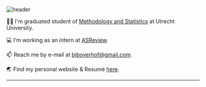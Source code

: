 
![header](https://capsule-render.vercel.app/api?type=waving&color=auto&height=300&section=header&text=Hello%20World!%&fontSize=90&animation=fadeIn&fontAlignY=38)

👨‍🎓 I'm graduated student of [Methodology and Statistics](https://www.uu.nl/masters/en/methodology-and-statistics-behavioural-biomedical-and-social-sciences) at Utrecht University.  

:computer: I’m working as an intern at [ASReview](https://github.com/asreview).  

📫 Reach me by e-mail at bjboverhof@gmail.com.  

:earth_asia: Find my personal website & Resumé [here](https://bartjanboverhof.github.io).  

---
